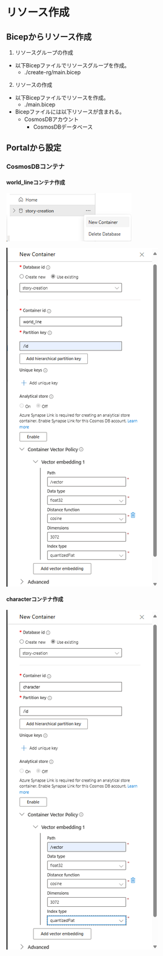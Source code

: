 # リソース作成

## Bicepからリソース作成

1. リソースグループの作成
  - 以下Bicepファイルでリソースグループを作成。
    - ./create-rg/main.bicep
2. リソースの作成
  - 以下Bicepファイルでリソースを作成。
    - ./main.bicep
  - Bicepファイルには以下リソースが含まれる。
    - CosmosDBアカウント
      - CosmosDBデータベース


## Portalから設定

### CosmosDBコンテナ

#### world_lineコンテナ作成

![](2024-09-22-13-41-26.png)

![](2024-09-22-13-42-49.png)

#### characterコンテナ作成

![](2024-09-22-21-12-33.png)
